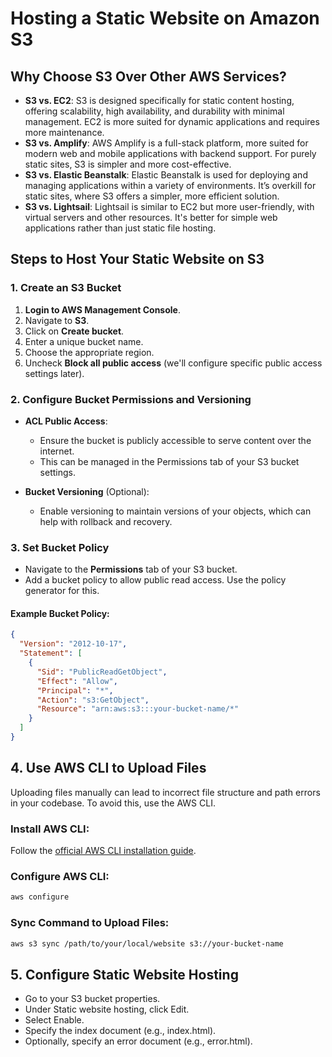 # Hosting a Static Website on Amazon S3                      

## Why Choose S3 Over Other AWS Services?

- **S3 vs. EC2**: S3 is designed specifically for static content hosting, offering scalability, high availability, and durability with minimal management. EC2 is more suited for dynamic applications and requires more maintenance.
- **S3 vs. Amplify**: AWS Amplify is a full-stack platform, more suited for modern web and mobile applications with backend support. For purely static sites, S3 is simpler and more cost-effective.
- **S3 vs. Elastic Beanstalk**: Elastic Beanstalk is used for deploying and managing applications within a variety of environments. It’s overkill for static sites, where S3 offers a simpler, more efficient solution.
- **S3 vs. Lightsail**: Lightsail is similar to EC2 but more user-friendly, with virtual servers and other resources. It's better for simple web applications rather than just static file hosting.

## Steps to Host Your Static Website on S3

### 1. Create an S3 Bucket

1. **Login to AWS Management Console**.
2. Navigate to **S3**.
3. Click on **Create bucket**.
4. Enter a unique bucket name.
5. Choose the appropriate region.
6. Uncheck **Block all public access** (we'll configure specific public access settings later).

### 2. Configure Bucket Permissions and Versioning

- **ACL Public Access**:
  - Ensure the bucket is publicly accessible to serve content over the internet.
  - This can be managed in the Permissions tab of your S3 bucket settings.

- **Bucket Versioning** (Optional):
  - Enable versioning to maintain versions of your objects, which can help with rollback and recovery.

### 3. Set Bucket Policy

- Navigate to the **Permissions** tab of your S3 bucket.
- Add a bucket policy to allow public read access. Use the policy generator for this.

#### Example Bucket Policy:
```json
{
  "Version": "2012-10-17",
  "Statement": [
    {
      "Sid": "PublicReadGetObject",
      "Effect": "Allow",
      "Principal": "*",
      "Action": "s3:GetObject",
      "Resource": "arn:aws:s3:::your-bucket-name/*"
    }
  ]
}
```
## 4. Use AWS CLI to Upload Files

Uploading files manually can lead to incorrect file structure and path errors in your codebase. To avoid this, use the AWS CLI.

### Install AWS CLI:

Follow the [official AWS CLI installation guide](https://docs.aws.amazon.com/cli/latest/userguide/install-cliv2.html).

### Configure AWS CLI:

```bash
aws configure
```
### Sync Command to Upload Files:

```bash
aws s3 sync /path/to/your/local/website s3://your-bucket-name
```
## 5. Configure Static Website Hosting

- Go to your S3 bucket properties.
- Under Static website hosting, click Edit.
- Select Enable.
- Specify the index document (e.g., index.html).
- Optionally, specify an error document (e.g., error.html).

